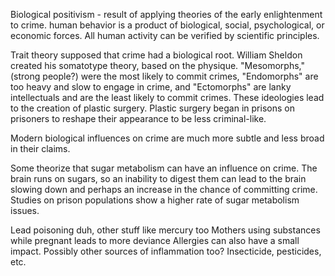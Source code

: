 Biological positivism - result of applying theories of the early enlightenment to crime. human behavior is a product of biological, social, psychological, or economic forces. All human activity can be verified by scientific principles.

Trait theory supposed that crime had a biological root. 
William Sheldon created his somatotype theory, based on the physique. "Mesomorphs," (strong people?) were the most likely to commit crimes, "Endomorphs" are too heavy and slow to engage in crime, and "Ectomorphs" are lanky intellectuals and are the least likely to commit crimes. 
These ideologies lead to the creation of plastic surgery. Plastic surgery began in prisons on prisoners to reshape their appearance to be less criminal-like. 

Modern biological influences on crime are much more subtle and less broad in their claims.

Some theorize that sugar metabolism can have an influence on crime. The brain runs on sugars, so an inability to digest them can lead to the brain slowing down and perhaps an increase in the chance of committing crime. Studies on prison populations show a higher rate of sugar metabolism issues.

Lead poisoning duh, other stuff like mercury too
Mothers using substances while pregnant leads to more deviance
Allergies can also have a small impact. Possibly other sources of inflammation too? Insecticide, pesticides, etc.